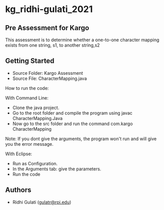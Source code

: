 # kg_ridhi-gulati_2021

## Pre Assessment for Kargo
This assessment is to determine whether a one-to-one character mapping exists from one string, s1, to another string,s2

## Getting Started

 - Source Folder: Kargo Assessment
 - Source File: CharacterMapping.java

How to run the code:

With Command Line:
- Clone the java project.
- Go to the root folder and compile the program using javac CharacterMapping.Java
- Now go to the src folder and run the command com.kargo CharacterMapping <arg1> <arg2>

Note: If you dont give the arguments, the program won't run and will give you the error message.

With Eclipse:
- Run as Configuration.
- In the Arguments tab: give the <arg1> <arg2> parameters.
- Run the code


## Authors
- Ridhi Gulati (gulatr@rpi.edu)

